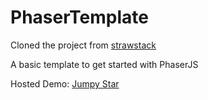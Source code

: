 # PhaserTemplate

Cloned the project from [strawstack](https://github.com/strawstack/PhaserTemplate.git)

A basic template to get started with PhaserJS

Hosted Demo: [Jumpy Star](https://tianyoudai.github.io/PhaserTemplate/index.html) 
